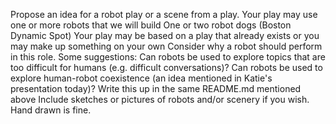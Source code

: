 Propose an idea for a robot play or a scene from a play.
Your play may use one or more robots that we will build
One or two robot dogs (Boston Dynamic Spot)
Your play may be based on a play that already exists or you may make up something on your own
Consider why a robot should perform in this role. Some suggestions:
Can robots be used to explore topics that are too difficult for humans (e.g. difficult conversations)?
Can robots be used to explore human-robot coexistence (an idea mentioned in Katie's presentation today)?
Write this up in the same README.md mentioned above
Include sketches or pictures of robots and/or scenery if you wish. Hand drawn is fine.
